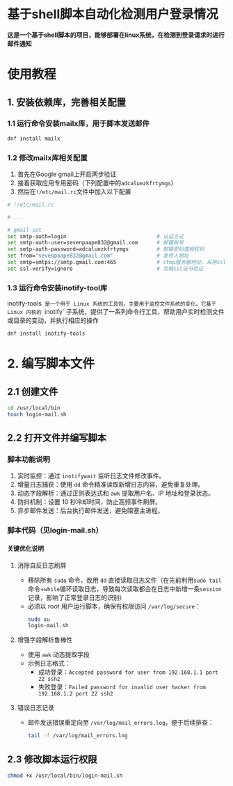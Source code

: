 # 基于shell脚本自动化检测用户登录情况

**这是一个基于shell脚本的项目，能够部署在linux系统，在检测到登录请求时进行邮件通知**

# 使用教程

## 1. 安装依赖库，完善相关配置

### 1.1 运行命令安装mailx库，用于脚本发送邮件

```bash
dnf install mailx
```
### 1.2 修改mailx库相关配置

1. 首先在Google gmail上开启两步验证
2. 接着获取应用专用密码（下列配置中的`adcaluezkfrtymgs`）
3. 然后在`!/etc/mail.rc`文件中加入以下配置

```bash
# !/etc/mail.rc

# ...

# gmail-set
set smtp-auth=login                             # 认证方式
set smtp-auth-user=sevenpaape832@gmail.com      # 邮箱账号
set smtp-auth-password=adcaluezkfrtymgs         # 邮箱密码或授权码
set from="sevenpaape832@gmail.com"              # 发件人地址
set smtp=smtps://smtp.gmail.com:465             # stmp服务器地址，采用ssl协议（465端口） 
set ssl-verify=ignore                           # 忽略ssl证书验证
```

### 1.3 运行命令安装inotify-tool库

inotify-tools` 是一个用于 Linux 系统的工具包，主要用于监控文件系统的变化。它基于 Linux 内核的 `inotify` 子系统，提供了一系列命令行工具，帮助用户实时检测文件或目录的变动，并执行相应的操作

```bash
dnf install inotify-tools
```

# 2. 编写脚本文件

## 2.1 创建文件

```bash
cd /usr/local/bin
touch login-mail.sh
```

## 2.2 打开文件并编写脚本

### 脚本功能说明

1. 实时监控：通过 `inotifywait` 监听日志文件修改事件。
2. 增量日志捕获：使用 `dd` 命令精准读取新增日志内容，避免重复处理。
3. 动态字段解析：通过正则表达式和 `awk` 提取用户名、IP 地址和登录状态。
4. 防抖机制：设置 10 秒冷却时间，防止高频事件刷屏。
5. 异步邮件发送：后台执行邮件发送，避免阻塞主进程。

### 脚本代码（见login-mail.sh）

#### 关键优化说明

1. 消除自反日志刷屏 
   - 移除所有 `sudo` 命令，改用 `dd` 直接读取日志文件（在先前利用`sudo tail`命令+`while`循环读取日志，导致每次读取都会在日志中新增一条`session`记录，影响了正常登录日志的识别）
   - 必须以 root 用户运行脚本，确保有权限访问 `/var/log/secure`：
     ```bash
     sudo su
     login-mail.sh
     ```

2. 增强字段解析鲁棒性  
	- 使用 `awk` 动态提取字段
	- 示例日志格式：
	     - 成功登录：`Accepted password for user from 192.168.1.1 port 22 ssh2`  
	     - 失败登录：`Failed password for invalid user hacker from 192.168.1.2 port 22 ssh2`

3. 错误日志记录 
   - 邮件发送错误重定向至 `/var/log/mail_errors.log`，便于后续排查：
     ```bash
     tail -f /var/log/mail_errors.log
     ```

## 2.3 修改脚本运行权限

```bash
chmod +x /usr/local/bin/login-mail.sh
```